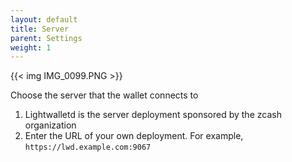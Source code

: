 ```yaml
---
layout: default
title: Server
parent: Settings
weight: 1
---
```


{{< img IMG_0099.PNG >}}

Choose the server that the wallet connects to

1. Lightwalletd is the server deployment sponsored by the zcash organization
2. Enter the URL of your own deployment. For example, `https://lwd.example.com:9067`